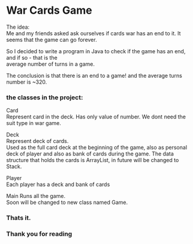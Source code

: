 # War Cards Game

The idea:  
Me and my friends asked ask ourselves if cards war has an end to it. It seems that the game can go forever.  
  
So I decided to write a program in Java to check if the game has an end, and if so - that is the  
average number of turns in a game.
  
The conclusion is that there is an end to a game! and the average turns number is ~320.
  
### the classes in the project:  
Card  
Represent card in the deck. Has only value of number. We dont need the suit type in war game.  
  
Deck  
Represent deck of cards.  
Used as the full card deck at the beginning of the game, also as personal deck of player and also as bank of cards during the game. 
The data structure that holds the cards is ArrayList, in future will be changed to Stack.
  
Player  
Each player has a deck and bank of cards
  
Main
Runs all the game.  
Soon will be changed to new class named Game.  
  

### Thats it.
### Thank you for reading
